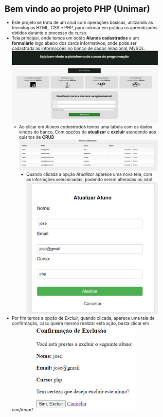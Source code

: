 # Bem vindo ao projeto PHP (Unimar)

- Este projeto se trata de um crud com operações básicas, utilizando as tecnologias HTML, CSS e PHP, para colocar em prática os aprendizados obtidos durante o processo do curso.
- Tela principal, onde temos um botão **Alunos cadastrados** e um **formulário** logo abaixo dos cards informativos, onde pode ser cadastrada as informações no banco de dados relacional, MySQL.
  ![alt text](<Screenshot 2024-06-22 100448.png>)
  - Ao clicar em _Alunos cadastrados_ temos uma tabela com os dados vindos do banco, Com opções de **atualizar** e **excluir** atendendo aos quisitos de **CRUD**
    ![alt text](<Screenshot 2024-06-22 101450-1.png>)
    - Quando clicada a opção _Atualizar_ aparece uma nova tela, com as informções selecionadas, podendo serem alteradas ou não!
      ![alt text](<Screenshot 2024-06-22 102003.png>)
- Por fim temos a opção de _Excluir_, quando clicada, aparece uma tela de confirmação, caso queira mesmo realizar esta ação, basta clicar em _confirmar_!
  ![alt text](<Screenshot 2024-06-22 102636.png>)
